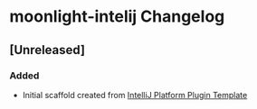 <!-- Keep a Changelog guide -> https://keepachangelog.com -->

# moonlight-intelij Changelog

## [Unreleased]
### Added
- Initial scaffold created from [IntelliJ Platform Plugin Template](https://github.com/JetBrains/intellij-platform-plugin-template)

